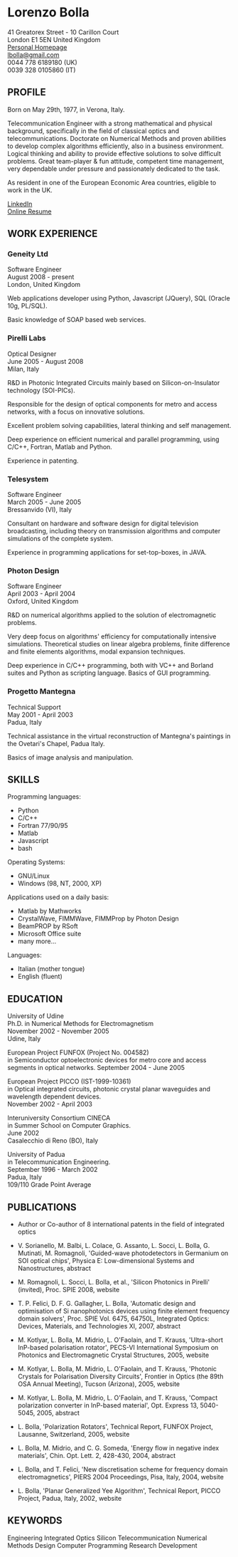 ﻿Lorenzo Bolla
=============

41 Greatorex Street - 10 Carillon Court  
London E1 5EN United Kingdom  
[Personal Homepage](http://lbolla.info)  
[lbolla@gmail.com](mailto:lbolla@gmail.com)  
0044 778 6189180 (UK)  
0039 328 0105860 (IT)  


PROFILE
-------

Born on May 29th, 1977, in Verona, Italy.

Telecommunication Engineer with a strong mathematical and physical background, specifically in the field of classical optics and telecommunications.
Doctorate on Numerical Methods and proven abilities to develop complex algorithms efficiently, also in a business environment.
Logical thinking and ability to provide effective solutions to solve difficult problems.
Great team-player & fun attitude, competent time management, very dependable under pressure and passionately dedicated to the task.

As resident in one of the European Economic Area countries, eligible to work in the UK.

[LinkedIn](http://www.linkedin.com/in/lorenzobolla)  
[Online Resume](http://lorenzobolla.emurse.com/)  


WORK EXPERIENCE
---------------

### Geneity Ltd ###

Software Engineer  
August 2008 - present  
London, United Kingdom  

Web applications developer using Python, Javascript (JQuery), SQL (Oracle 10g, PL/SQL).

Basic knowledge of SOAP based web services.

### Pirelli Labs ###

Optical Designer  
June 2005 - August 2008  
Milan, Italy  

R&D in Photonic Integrated Circuits mainly based on Silicon-on-Insulator technology (SOI-PICs).

Responsible for the design of optical components for metro and access networks, with a focus on innovative solutions.

Excellent problem solving capabilities, lateral thinking and self management.

Deep experience on efficient numerical and parallel programming, using C/C++, Fortran, Matlab and Python.

Experience in patenting.


### Telesystem ###

Software Engineer  
March 2005 - June 2005  
Bressanvido (VI), Italy  

Consultant on hardware and software design for digital television broadcasting, including theory on transmission algorithms and computer simulations of the complete system.

Experience in programming applications for set-top-boxes, in JAVA.


### Photon Design ###

Software Engineer  
April 2003 - April 2004  
Oxford, United Kingdom  

R&D on numerical algorithms applied to the solution of electromagnetic problems.

Very deep focus on algorithms' efficiency for computationally intensive simulations. Theoretical studies on linear algebra problems, finite difference and finite elements algorithms, modal expansion techniques.

Deep experience in C/C++ programming, both with VC++ and Borland suites and Python as scripting language. Basics of GUI programming.


### Progetto Mantegna ###

Technical Support  
May 2001 - April 2003  
Padua, Italy  

Technical assistance in the virtual reconstruction of Mantegna's paintings in the Ovetari's Chapel, Padua Italy.

Basics of image analysis and manipulation.


SKILLS
------

Programming languages:

* Python
* C/C++
* Fortran 77/90/95
* Matlab
* Javascript
* bash

Operating Systems:

* GNU/Linux
* Windows (98, NT, 2000, XP)

Applications used on a daily basis:

* Matlab by Mathworks
* CrystalWave, FIMMWave, FIMMProp by Photon Design
* BeamPROP by RSoft
* Microsoft Office suite
* many more...

Languages:

* Italian (mother tongue)
* English (fluent)


EDUCATION
---------

University of Udine  
Ph.D. in Numerical Methods for Electromagnetism  
November 2002 - November 2005  
Udine, Italy  

European Project FUNFOX (Project No. 004582)  
in Semiconductor optoelectronic devices for metro core and access segments in optical networks. 
September 2004 - June 2005  

European Project PICCO (IST-1999-10361)  
in Optical integrated circuits, photonic crystal planar waveguides and wavelength dependent devices.  
November 2002 - April 2003  

Interuniversity Consortium CINECA  
in Summer School on Computer Graphics.  
June 2002  
Casalecchio di Reno (BO), Italy  

University of Padua  
in Telecommunication Engineering.  
September 1996 - March 2002  
Padua, Italy  
109/110 Grade Point Average  


PUBLICATIONS
------------

* Author or Co-author of 8 international patents in the field of integrated optics

* V. Sorianello, M. Balbi, L. Colace, G. Assanto, L. Socci, L. Bolla, G. Mutinati, M. Romagnoli, 'Guided-wave photodetectors in Germanium on SOI optical chips', Physica E: Low-dimensional Systems and Nanostructures, abstract

* M. Romagnoli, L. Socci, L. Bolla, et al., 'Silicon Photonics in Pirelli' (invited), Proc. SPIE 2008, website

* T. P. Felici, D. F. G. Gallagher, L. Bolla, 'Automatic design and optimisation of Si nanophotonics devices using finite element frequency domain solvers', Proc. SPIE Vol. 6475, 64750L, Integrated Optics: Devices, Materials, and Technologies XI, 2007, abstract

* M. Kotlyar, L. Bolla, M. Midrio, L. O'Faolain, and T. Krauss, 'Ultra-short InP-based polarisation rotator', PECS-VI International Symposium on Photonics and Electromagnetic Crystal Structures, 2005, website

* M. Kotlyar, L. Bolla, M. Midrio, L. O'Faolain, and T. Krauss, 'Photonic Crystals for Polarisation Diversity Circuits', Frontier in Optics (the 89th OSA Annual Meeting), Tucson (Arizona), 2005, website

* M. Kotlyar, L. Bolla, M. Midrio, L. O'Faolain, and T. Krauss, 'Compact polarization converter in InP-based material', Opt. Express 13, 5040-5045, 2005, abstract

* L. Bolla, 'Polarization Rotators', Technical Report, FUNFOX Project, Lausanne, Switzerland, 2005, website

* L. Bolla, M. Midrio, and C. G. Someda, 'Energy flow in negative index materials', Chin. Opt. Lett. 2, 428-430, 2004, abstract

* L. Bolla, and T. Felici, 'New discretisation scheme for frequency domain electromagnetics', PIERS 2004 Proceedings, Pisa, Italy, 2004, website

* L. Bolla, 'Planar Generalized Yee Algorithm', Technical Report, PICCO Project, Padua, Italy, 2002, website


KEYWORDS
--------

Engineering Integrated Optics Silicon Telecommunication Numerical Methods Design Computer Programming Research Development


